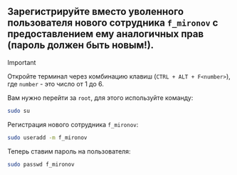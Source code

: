 ## Зарегистрируйте вместо уволенного пользователя нового сотрудника `f_mironov` с предоставлением ему аналогичных прав (пароль должен быть новым!).

> [!IMPORTANT]
> Откройте терминал через комбинацию клавиш (`CTRL + ALT + F<number>`), где `number` - это число от 1 до 6.

Вам нужно перейти за `root`, для этого используйте команду:

```bash
sudo su
```

Регистрация нового сотрудника `f_mironov`: 

```bash
sudo useradd -m f_mironov
```

Теперь ставим пароль на пользователя:

```bash
sudo passwd f_mironov
```
